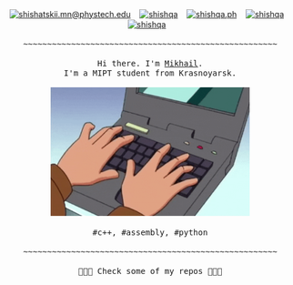<p align="center" font-weight="bold">
  <!-- CONTACTS --> 
  <a href="mailto:shishatskii.mn@phystech.edu" target="blank"><img align="center" src="https://cdn.jsdelivr.net/npm/simple-icons@3.0.1/icons/gmail.svg" alt="shishatskii.mn@phystech.edu" height="24" width="24" /></a> &nbsp;&nbsp;
  <a href="https://t.me/shishqa/" target="blank"><img align="center" src="https://cdn.jsdelivr.net/npm/simple-icons@3.0.1/icons/telegram.svg" alt="shishqa" height="24" width="24" /></a> &nbsp;&nbsp;
  <a href="https://www.instagram.com/shishqa.ph/" target="blank"><img align="center" src="https://cdn.jsdelivr.net/npm/simple-icons@3.0.1/icons/instagram.svg" alt="shishqa.ph" height="24" width="24" /></a> &nbsp;&nbsp;
  <a href="https://www.vk.com/shishqa/" target="blank"><img align="center" src="https://cdn.jsdelivr.net/npm/simple-icons@3.0.1/icons/vk.svg" alt="shishqa" height="24" width="24" /></a> &nbsp;&nbsp;
  <a href="https://www.freelancer.com/u/shishqa" target="blank"><img align="center" src="https://cdn.jsdelivr.net/npm/simple-icons@3.0.1/icons/freelancer.svg" alt="shishqa" height="24" width="24" /></a> &nbsp;&nbsp;
  <!-- INFO --> 
  <samp>
    <br>
    <br>
    ~~~~~~~~~~~~~~~~~~~~~~~~~~~~~~~~~~~~~~~~~~~~~~~~~~~~~<br>
    <br>
    Hi there. I'm <a href="https://shishqa.xyz">Mikhail</a>.<br>
    I'm a MIPT student from Krasnoyarsk.<br>
  </samp>
  <br>
  <a href="https://github.com/Shishqa?tab=repositories">
    <img src="https://github.com/Shishqa/Shishqa/blob/master/img/typing.gif" width="350"/>
  </a>
  <br>
  <br>
  <samp>
    #c++, #assembly, #python<br>
    <br>
    <!--
    ~~~~~~~~~~~~~~~~~~~~~~~~~~~~~~~~~~~~~~~~~~~~~~~~~~~~~<br>
    <br>
  </samp>
  <img src="https://github-readme-stats.vercel.app/api?username=shishqa&&show_icons=false&title_color=ffffff&text_color=daf7dc&bg_color=202020" />
  <samp>
    <br><br>
    -->
    ~~~~~~~~~~~~~~~~~~~~~~~~~~~~~~~~~~~~~~~~~~~~~~~~~~~~~<br>
    <br>
    🍓🍓🍓  Check some of my repos  🍓🍓🍓
    <br>
  </samp>
</p>

